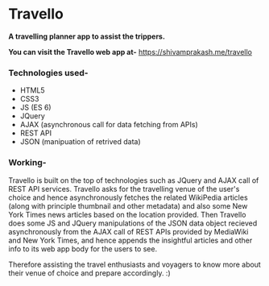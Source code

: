 # Travello
**A travelling planner app to assist the trippers.**

**You can visit the Travello web app at-**  https://shivamprakash.me/travello 

### Technologies used-

- HTML5
- CSS3
- JS (ES 6)
- JQuery
- AJAX (asynchronous call for data fetching from APIs)
- REST API
- JSON (manipuation of retrived data)

### Working-

Travello is built on the top of technologies such as JQuery and AJAX call of REST API services. Travello asks for the travelling venue of the user's choice and hence asynchronously fetches the related WikiPedia articles (along with principle thumbnail and other metadata) and also some New York Times news articles based on the location provided. Then Travello does some JS and JQuery manipulations of the JSON data object recieved asynchronously from the AJAX call of REST APIs provided by MediaWiki and New York Times, and hence appends the insightful articles and other info to its web app body for the users to see. 

Therefore assisting the travel enthusiasts and voyagers to know more about their venue of choice and prepare accordingly. :)
